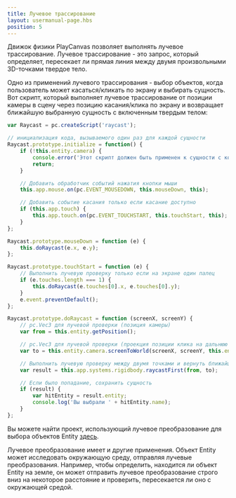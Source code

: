 ```yaml
---
title: Лучевое трассирование
layout: usermanual-page.hbs
position: 5
---
```


Движок физики PlayCanvas позволяет выполнять лучевое трассирование. Лучевое трассирование - это запрос, который определяет, пересекает ли прямая линия между двумя произвольными 3D-точками твердое тело.

Одно из применений лучевого трассирования - выбор объектов, когда пользователь может касаться/кликать по экрану и выбирать сущность. Вот скрипт, который выполняет лучевое трассирование от позиции камеры в сцену через позицию касания/клика по экрану и возвращает ближайшую выбранную сущность с включенным твердым телом:

```javascript
var Raycast = pc.createScript('raycast');

// инициализация кода, вызываемого один раз для каждой сущности
Raycast.prototype.initialize = function() {
    if (!this.entity.camera) {
        console.error('Этот скрипт должен быть применен к сущности с компонентом камеры.');
        return;
    }

    // Добавить обработчик событий нажатия кнопки мыши
    this.app.mouse.on(pc.EVENT_MOUSEDOWN, this.mouseDown, this);

    // Добавить событие касания только если касание доступно
    if (this.app.touch) {
        this.app.touch.on(pc.EVENT_TOUCHSTART, this.touchStart, this);
    }
};

Raycast.prototype.mouseDown = function (e) {
    this.doRaycast(e.x, e.y);
};

Raycast.prototype.touchStart = function (e) {
    // Выполнить лучевую проверку только если на экране один палец
    if (e.touches.length === 1) {
        this.doRaycast(e.touches[0].x, e.touches[0].y);
    }
    e.event.preventDefault();
};

Raycast.prototype.doRaycast = function (screenX, screenY) {
    // pc.Vec3 для лучевой проверки (позиция камеры)
    var from = this.entity.getPosition();

    // pc.Vec3 для лучевой проверки (проекция позиции клика на дальнюю плоскость отсечения камеры)
    var to = this.entity.camera.screenToWorld(screenX, screenY, this.entity.camera.farClip);

    // Выполнить лучевую проверку между двумя точками и вернуть ближайший результат попадания
    var result = this.app.systems.rigidbody.raycastFirst(from, to);

    // Если было попадание, сохранить сущность
    if (result) {
        var hitEntity = result.entity;
        console.log('Вы выбрали ' + hitEntity.name);
    }
};
```

Вы можете найти проект, использующий лучевое преобразование для выбора объектов Entity [здесь][1].

Лучевое преобразование имеет и другие применения. Объект Entity может исследовать окружающую среду, отправляя лучевые преобразования. Например, чтобы определить, находится ли объект Entity на земле, он может отправить лучевое преобразование строго вниз на некоторое расстояние и проверить, пересекается ли оно с окружающей средой.

[1]: https://playcanvas.com/project/410547/overview/entity-picking-using-physics
